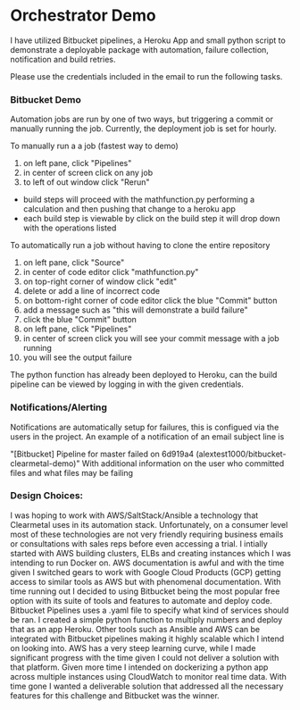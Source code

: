 # Orchestrator Demo

I have utilized Bitbucket pipelines, a Heroku App and small python script to demonstrate a deployable package with automation, failure collection, notification and build retries.

Please use the credentials included in the email to run the following tasks.


### Bitbucket Demo

Automation jobs are run by one of two ways, but triggering a commit or manually running the job. Currently, the deployment job is set for hourly.

To manually run a a job (fastest way to demo)
1. on left pane, click "Pipelines" 
2. in center of screen click on any job
3. to left of out window click "Rerun"

- build steps will proceed with the mathfunction.py performing a calculation and then pushing that change to a heroku app
- each build step is viewable by click on the build step it will drop down with the operations listed

To automatically run a job without having to clone the entire repository
1. on left pane, click "Source"
2. in center of code editor click "mathfunction.py"
3. on top-right corner of window click "edit"
4. delete or add a line of incorrect code
5. on bottom-right corner of code editor click the blue "Commit" button
6. add a message such as "this will demonstrate a build failure"
7. click the blue "Commit" button
8. on left pane, click "Pipelines" 
9. in center of screen click you will see your commit message with a job running
10. you will see the output failure 

The python function has already been deployed to Heroku, can the build pipeline can be viewed by logging in with the given credentials. 


### Notifications/Alerting
Notifications are automatically setup for failures, this is configued via the users in the project. An example of a notification of an email subject line is

"[Bitbucket] Pipeline for master failed on 6d919a4 (alextest1000/bitbucket-clearmetal-demo)"
With additional information on the user who committed files and what files may be failing


### Design Choices:
I was hoping to work with AWS/SaltStack/Ansible a technology that Clearmetal uses in its automation stack. Unfortunately, on a consumer level most of these technologies are not very friendly requiring business emails or consultations with sales reps before even accessing a trial. I intially started with AWS building clusters, ELBs and creating instances which I was intending to run Docker on. AWS documentation is awful and with the time given I switched gears to work with Google Cloud Products (GCP) getting access to similar tools as AWS but with phenomenal documentation. With time running out I decided to using Bitbucket being the most popular free option with its suite of tools and features to automate and deploy code. Bitbucket Pipelines uses a .yaml file to specify what kind of services should be ran. I created a simple python function to multiply numbers and deploy that as an app Heroku. Other tools such as Ansible and AWS can be integrated with Bitbucket pipelines making it highly scalable which I intend on looking into. AWS has a very steep learning curve, while I made significant progress with the time given I could not deliver a solution with that platform. Given more time I intended on dockerizing a python app across multiple instances using CloudWatch to monitor real time data. With time gone I wanted a deliverable solution that addressed all the necessary features for this challenge and Bitbucket was the winner.




